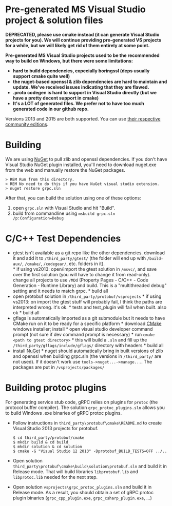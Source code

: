 

# Pre-generated MS Visual Studio project & solution files

**DEPRECATED, please use cmake instead (it can generate Visual Studio projects for you). We will continue providing pre-generated VS projects for a while, but we will likely get rid of them entirely at some point.**

**Pre-generated MS Visual Studio projects used to be the recommended way to build on Windows, but there were some limitations:**
- **hard to build dependencies, expecially boringssl (deps usually support cmake quite well)**
- **the nuget-based openssl & zlib dependencies are hard to maintain and update. We've received issues indicating that they are flawed.**
- **.proto codegen is hard to support in Visual Studio directly (but we have a pretty decent support in cmake)**
- **It's a LOT of generated files. We prefer not to have too much generated code in our github repo.**

Versions 2013 and 2015 are both supported. You can use [their respective
community
editions](https://www.visualstudio.com/en-us/downloads/download-visual-studio-vs.aspx).

# Building
We are using [NuGet](http://www.nuget.org) to pull zlib and openssl dependencies.
If you don't have Visual Studio NuGet plugin installed, you'll need to
download nuget.exe from the web and manually restore the NuGet packages.

```
> REM Run from this directory.
> REM No need to do this if you have NuGet visual studio extension.
> nuget restore grpc.sln
```

After that, you can build the solution using one of these options:
  1. open `grpc.sln` with Visual Studio and hit "Build".
  2. build from commandline using `msbuild grpc.sln /p:Configuration=Debug`

# C/C++ Test Dependencies
   * gtest isn't available as a git repo like the other dependencies.  download it and add it to `/third_party/gtest/` (the folder will end up with `/build-aux/`, `/cmake/`, `/codegear/`, etc. folders in it).  
    * if using vs2013: open/import the gtest solution in `/msvc/`, and save over the first solution (you will have to change it from read-only).  change all projects to use `/MDd` (Property Pages - C/C++ - Code Generation - Runtime Library) and build. This is a "multithreaded debug" setting and it needs to match grpc.
    * build all
   * open protobuf solution in `/third_party/protobuf/vsprojects`
    * if using vs2013: on import the gtest stuff will probably fail, I think the paths are interpreted wrong.  it's ok.
    * tests and test_plugin will fail when built.  also ok
    * build all
   *  gflags is automatically imported as a git submodule but it needs to have CMake run on it to be ready for a specific platform
    * download [CMake](http://www.cmake.org/) windows installer; install
    * open visual studio developer command prompt (not sure if dev command prompt is necessary)
    * run `cmake <path to gtest directory>`
    * this will build a `.sln` and fill up the `/third_party/gflags/include/gflags/` directory with headers
    * build all
   * install [NuGet](http://www.nuget.org)
    * nuget should automatically bring in built versions of zlib and openssl when building grpc.sln (the versions in `/third_party/` are not used).  If it doesn't work use `tools->nuget...->manage...`.  The packages are put in `/vsprojects/packages/`

# Building protoc plugins
For generating service stub code, gRPC relies on plugins for `protoc` (the protocol buffer compiler). The solution `grpc_protoc_plugins.sln` allows you to build
Windows .exe binaries of gRPC protoc plugins.

- Follow instructions in `third_party\protobuf\cmake\README.md` to create Visual Studio 2013 projects for protobuf.
  ```
  $ cd third_party/protobuf/cmake
  $ mkdir build & cd build
  $ mkdir solution & cd solution
  $ cmake -G "Visual Studio 12 2013" -Dprotobuf_BUILD_TESTS=OFF ../..
  ```

- Open solution `third_party\protobuf\cmake\build\solution\protobuf.sln` and build it in Release mode. That will build libraries `libprotobuf.lib` and `libprotoc.lib` needed for the next step.

- Open solution `vsprojects\grpc_protoc_plugins.sln` and build it in Release mode. As a result, you should obtain a set of gRPC protoc plugin binaries (`grpc_cpp_plugin.exe`, `grpc_csharp_plugin.exe`, ...)
